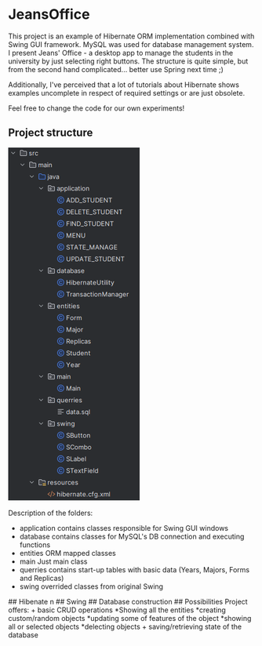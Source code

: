 # JeansOffice


This project is an example of Hibernate ORM implementation combined
with Swing GUI framework. MySQL was used for database management system.
I present Jeans' Office - a desktop app to manage the students in the university 
by just selecting right buttons. The structure is quite simple, but from the second
hand complicated... better use Spring next time ;)

Additionally, I've perceived that a lot of tutorials about Hibernate 
shows examples uncomplete in respect of required settings 
or are just obsolete. 

Feel free to change the code for our own experiments!

## Project structure 

<!--<img src="https://github.com/JayBroe/JeansOffice/blob/master/Main-menu-screen.png" alt="Alt text" title="Optional title"> -->

<img src="https://github.com/JayBroe/JeansOffice/blob/master/project-structure.png" alt="Alt text" title="Optional title">
<!--https://github.com/JayBroe/JeansOffice/blob/master/project-structure.png-->

Description of the folders:

+ application
  contains classes responsible for Swing GUI windows
+ database
  contains classes for MySQL's DB connection and executing functions 
+ entities
  ORM mapped classes
+ main
  Just main class 
+ querries
  contains start-up tables with basic data (Years, Majors, Forms and Replicas)
+ swing
  overrided classes from original Swing 

<!--->
## Hibenate
n

## Swing

## Database construction

## Possibilities

Project offers:

+ basic CRUD operations
  *Showing all the entities
  *creating custom/random objects
  *updating some of features of the object
  *showing all or selected objects
  *delecting objects 
+ saving/retrieving state of the database
  
